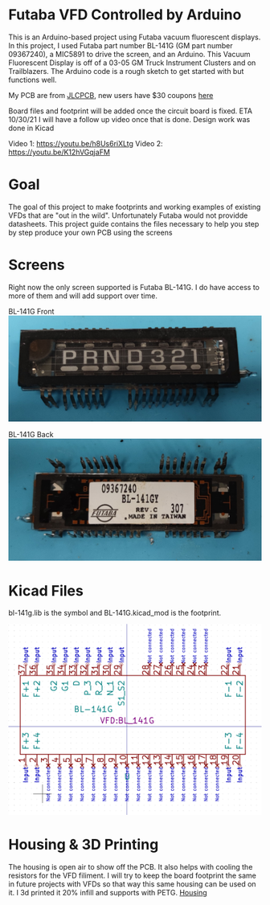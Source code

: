 # Futaba VFD Controlled by Arduino
This is an Arduino-based project using Futaba vacuum fluorescent displays.  In this project, I used Futaba part number BL-141G (GM part number 09367240), a MIC5891 to drive the screen, and an Arduino. This Vacuum Fluorescent Display is off of a 03-05 GM Truck Instrument Clusters and on Trailblazers. The Arduino code is a rough sketch to get started with but functions well. 

My PCB are from [JLCPCB](https://jlcpcb.com/IAT), new users have $30 coupons [here](https://jlcpcb.com/IAT)

Board files and footprint will be added once the circuit board is fixed.  ETA 10/30/21 I will have a follow up video once that is done.
Design work was done in Kicad

Video 1: https://youtu.be/h8Us6riXLtg
Video 2: https://youtu.be/K12hVGqjaFM

# Goal
The goal of this project to make footprints and working examples of existing VFDs that are "out in the wild". Unfortunately Futaba would not providde datasheets. This project guide contains the files necessary to help you step by step produce your own PCB using the screens

# Screens
Right now the only screen supported is Futaba BL-141G. I do have access to more of them and will add support over time.

BL-141G Front
![BL-141G front](pictures/front.jpg)

BL-141G Back
![BL-141G back](pictures/back.jpg)

# Kicad Files
 bl-141g.lib is the symbol and BL-141G.kicad_mod is the footprint.

![BL-141G back](pictures/symbol.PNG)

# Housing & 3D Printing
The housing is open air to show off the PCB. It also helps with cooling the resistors for the VFD filiment. I will try to keep the board footprint the same in future projects with VFDs so that way this same housing can be used on it. I 3d printed it 20% infill and supports with PETG. [Housing](housing.stl)
